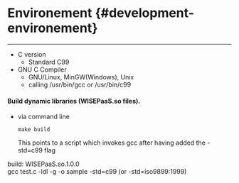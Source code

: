 # Environement {#development-environement}

---

* C version
  * Standard C99
* GNU C Compiler
  * GNU/Linux, MinGW\(Windows\), Unix
  * calling /usr/bin/gcc or /usr/bin/c99

#### Build dynamic libraries \(WISEPaaS.so files\).

* via command line
  ```
  make build
  ```

  This points to a script which invokes gcc after having added the -std=c99 flag

build: WISEPaaS.so.1.0.0  
    gcc test.c -ldl -g -o sample -std=c99 \(or -std=iso9899:1999\)


